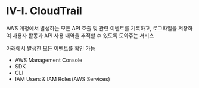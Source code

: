 # IV-I. CloudTrail

AWS 계정에서 발생하는 모든 API 호출 및 관련 이벤트를 기록하고, 로그파일을 저장하여 사용자 활동과 API 사용 내역을 추적할 수 있도록 도와주는 서비스

아래에서 발생한 모든 이벤트를 확인 가능  
* AWS Management Console
* SDK
* CLI
* IAM Users & IAM Roles(AWS Services)

